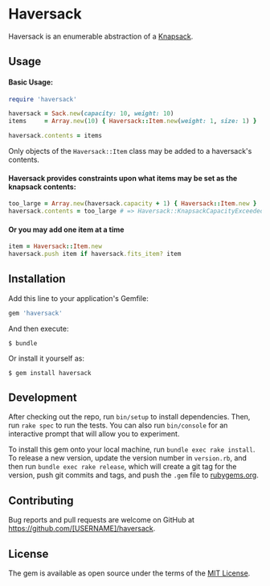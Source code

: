 # Haversack

Haversack is an enumerable abstraction of a [Knapsack](https://en.wikipedia.org/wiki/Knapsack_problem).

## Usage

#### Basic Usage:
```ruby
require 'haversack'

haversack = Sack.new(capacity: 10, weight: 10)
items     = Array.new(10) { Haversack::Item.new(weight: 1, size: 1) }

haversack.contents = items
```
Only objects of the `Haversack::Item` class may be added to a haversack's contents.

#### Haversack provides constraints upon what items may be set as the knapsack contents:
```ruby
too_large = Array.new(haversack.capacity + 1) { Haversack::Item.new }
haversack.contents = too_large # => Haversack::KnapsackCapacityExceededError
```

#### Or you may add one item at a time
```ruby
item = Haversack::Item.new
haversack.push item if haversack.fits_item? item
```

## Installation

Add this line to your application's Gemfile:

```ruby
gem 'haversack'
```

And then execute:

    $ bundle

Or install it yourself as:

    $ gem install haversack


## Development

After checking out the repo, run `bin/setup` to install dependencies. Then, run `rake spec` to run the tests. You can also run `bin/console` for an interactive prompt that will allow you to experiment.

To install this gem onto your local machine, run `bundle exec rake install`. To release a new version, update the version number in `version.rb`, and then run `bundle exec rake release`, which will create a git tag for the version, push git commits and tags, and push the `.gem` file to [rubygems.org](https://rubygems.org).

## Contributing

Bug reports and pull requests are welcome on GitHub at https://github.com/[USERNAME]/haversack.

## License

The gem is available as open source under the terms of the [MIT License](https://opensource.org/licenses/MIT).
